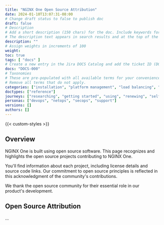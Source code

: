 ```yaml
---
title: "NGINX One Open Source Attribution"
date: 2024-01-10T13:07:31-08:00
# Change draft status to false to publish doc
draft: false
# Description
# Add a short description (150 chars) for the doc. Include keywords for SEO. 
# The description text appears in search results and at the top of the doc.
description: ""
# Assign weights in increments of 100
weight: 
toc: true
tags: [ "docs" ]
# Create a new entry in the Jira DOCS Catalog and add the ticket ID (DOCS-<number>) below
docs: "DOCS-000"
# Taxonomies
# These are pre-populated with all available terms for your convenience.
# Remove all terms that do not apply.
categories: ["installation", "platform management", "load balancing", "api management", "service mesh", "security", "analytics"]
doctypes: ["reference"]
journeys: ["researching", "getting started", "using", "renewing", "self service"]
personas: ["devops", "netops", "secops", "support"]
versions: []
authors: []
---
```


{{< custom-styles >}}

## Overview

NGINX One is built using open source software. This page recognizes and highlights the open source projects contributing to NGINX One.

You'll find information about each project, including license details and source code links. Our commitment to open source principles is reflected in this acknowledgment of the community's contributions.

We thank the open source community for their essential role in our product's development.

## Open Source Attribution

...